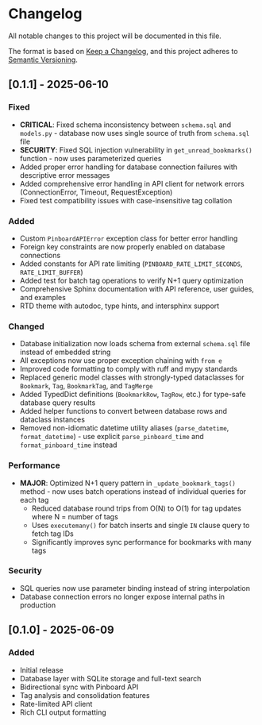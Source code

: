 # Changelog

All notable changes to this project will be documented in this file.

The format is based on [Keep a Changelog](https://keepachangelog.com/en/1.0.0/),
and this project adheres to [Semantic Versioning](https://semver.org/spec/v2.0.0.html).

## [0.1.1] - 2025-06-10

### Fixed
- **CRITICAL**: Fixed schema inconsistency between `schema.sql` and `models.py` - database now uses single source of truth from `schema.sql` file
- **SECURITY**: Fixed SQL injection vulnerability in `get_unread_bookmarks()` function - now uses parameterized queries
- Added proper error handling for database connection failures with descriptive error messages
- Added comprehensive error handling in API client for network errors (ConnectionError, Timeout, RequestException)
- Fixed test compatibility issues with case-insensitive tag collation

### Added
- Custom `PinboardAPIError` exception class for better error handling
- Foreign key constraints are now properly enabled on database connections
- Added constants for API rate limiting (`PINBOARD_RATE_LIMIT_SECONDS`, `RATE_LIMIT_BUFFER`)
- Added test for batch tag operations to verify N+1 query optimization
- Comprehensive Sphinx documentation with API reference, user guides, and examples
- RTD theme with autodoc, type hints, and intersphinx support

### Changed
- Database initialization now loads schema from external `schema.sql` file instead of embedded string
- All exceptions now use proper exception chaining with `from e`
- Improved code formatting to comply with ruff and mypy standards
- Replaced generic model classes with strongly-typed dataclasses for `Bookmark`, `Tag`, `BookmarkTag`, and `TagMerge`
- Added TypedDict definitions (`BookmarkRow`, `TagRow`, etc.) for type-safe database query results
- Added helper functions to convert between database rows and dataclass instances
- Removed non-idiomatic datetime utility aliases (`parse_datetime`, `format_datetime`) - use explicit `parse_pinboard_time` and `format_pinboard_time` instead

### Performance
- **MAJOR**: Optimized N+1 query pattern in `_update_bookmark_tags()` method - now uses batch operations instead of individual queries for each tag
  - Reduced database round trips from O(N) to O(1) for tag updates where N = number of tags
  - Uses `executemany()` for batch inserts and single `IN` clause query to fetch tag IDs
  - Significantly improves sync performance for bookmarks with many tags

### Security
- SQL queries now use parameter binding instead of string interpolation
- Database connection errors no longer expose internal paths in production

## [0.1.0] - 2025-06-09

### Added
- Initial release
- Database layer with SQLite storage and full-text search
- Bidirectional sync with Pinboard API
- Tag analysis and consolidation features
- Rate-limited API client
- Rich CLI output formatting
